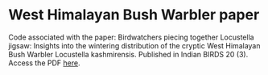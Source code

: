 # West Himalayan Bush Warbler paper

Code associated with the paper: Birdwatchers piecing together Locustella jigsaw: Insights into the wintering distribution of the cryptic West Himalayan Bush Warbler Locustella kashmirensis. Published in Indian BIRDS 20 (3). Access the PDF [here](https://indianbirds.in/wp-content/uploads/2024/09/IB_20_3_ThrikkadeeriETAL_LocustellaJigsaw.pdf).
